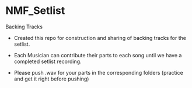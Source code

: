 # NMF_Setlist
Backing Tracks


- Created this repo for construction and sharing of backing tracks for the setlist.
- Each Musician can contribute their parts to each song until we have a completed setlist recording.

- Please push .wav for your parts in the corresponding folders (practice and get it right before pushing)